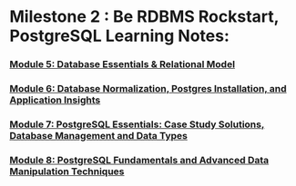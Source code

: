 
# Milestone 2 : Be RDBMS Rockstart, PostgreSQL Learning Notes:

### [Module 5: Database Essentials & Relational Model](./blogs/5-module-summary.md)
### [Module 6: Database Normalization, Postgres Installation, and Application Insights](./blogs/6-module-summary.md)
### [Module 7: PostgreSQL Essentials: Case Study Solutions, Database Management and Data Types](./blogs/7-module-summary.md)
### [Module 8: PostgreSQL Fundamentals and Advanced Data Manipulation Techniques](./blogs/8-module-summary.md)



